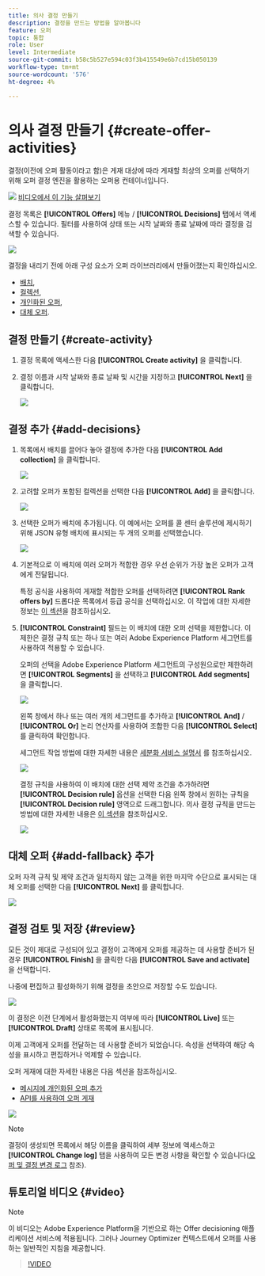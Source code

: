 ```yaml
---
title: 의사 결정 만들기
description: 결정을 만드는 방법을 알아봅니다
feature: 오퍼
topic: 통합
role: User
level: Intermediate
source-git-commit: b58c5b527e594c03f3b415549e6b7cd15b050139
workflow-type: tm+mt
source-wordcount: '576'
ht-degree: 4%

---
```


# 의사 결정 만들기 {#create-offer-activities}

결정(이전에 오퍼 활동이라고 함)은 게재 대상에 따라 게재할 최상의 오퍼를 선택하기 위해 오퍼 결정 엔진을 활용하는 오퍼용 컨테이너입니다.

![](../../assets/do-not-localize/how-to-video.png) [비디오에서 이 기능 살펴보기](#video)

결정 목록은 **[!UICONTROL Offers]** 메뉴 / **[!UICONTROL Decisions]** 탭에서 액세스할 수 있습니다. 필터를 사용하여 상태 또는 시작 날짜와 종료 날짜에 따라 결정을 검색할 수 있습니다.

![](../../assets/activities-list.png)

결정을 내리기 전에 아래 구성 요소가 오퍼 라이브러리에서 만들어졌는지 확인하십시오.

* [배치](../offer-library/creating-placements.md),
* [컬렉션](../offer-library/creating-collections.md),
* [개인화된 오퍼](../offer-library/creating-personalized-offers.md),
* [대체 오퍼](../offer-library/creating-fallback-offers.md).

## 결정 만들기 {#create-activity}

1. 결정 목록에 액세스한 다음 **[!UICONTROL Create activity]** 을 클릭합니다.

1. 결정 이름과 시작 날짜와 종료 날짜 및 시간을 지정하고 **[!UICONTROL Next]** 을 클릭합니다.

   ![](../../assets/activities-name.png)

## 결정 추가 {#add-decisions}

1. 목록에서 배치를 끌어다 놓아 결정에 추가한 다음 **[!UICONTROL Add collection]** 을 클릭합니다.

   ![](../../assets/activities-placement.png)

1. 고려할 오퍼가 포함된 컬렉션을 선택한 다음 **[!UICONTROL Add]** 을 클릭합니다.

   ![](../../assets/activities-collection.png)

1. 선택한 오퍼가 배치에 추가됩니다. 이 예에서는 오퍼를 콜 센터 솔루션에 제시하기 위해 JSON 유형 배치에 표시되는 두 개의 오퍼를 선택했습니다.

   ![](../../assets/offers-added.png)

1. 기본적으로 이 배치에 여러 오퍼가 적합한 경우 우선 순위가 가장 높은 오퍼가 고객에게 전달됩니다.

   특정 공식을 사용하여 게재할 적합한 오퍼를 선택하려면 **[!UICONTROL Rank offers by]** 드롭다운 목록에서 등급 공식을 선택하십시오. 이 작업에 대한 자세한 정보는 [이 섹션](../offer-activities/configure-offer-selection.md)을 참조하십시오.

1. **[!UICONTROL Constraint]** 필드는 이 배치에 대한 오퍼 선택을 제한합니다. 이 제한은 결정 규칙 또는 하나 또는 여러 Adobe Experience Platform 세그먼트를 사용하여 적용할 수 있습니다.

   오퍼의 선택을 Adobe Experience Platform 세그먼트의 구성원으로만 제한하려면 **[!UICONTROL Segments]** 을 선택하고 **[!UICONTROL Add segments]** 을 클릭합니다.

   ![](../../assets/activity_constraint_segment.png)

   왼쪽 창에서 하나 또는 여러 개의 세그먼트를 추가하고 **[!UICONTROL And]** / **[!UICONTROL Or]** 논리 연산자를 사용하여 조합한 다음 **[!UICONTROL Select]** 를 클릭하여 확인합니다.

   세그먼트 작업 방법에 대한 자세한 내용은 [세분화 서비스 설명서](https://experienceleague.adobe.com/docs/experience-platform/segmentation/home.html) 를 참조하십시오.

   ![](../../assets/activity_constraint_segment2.png)

   결정 규칙을 사용하여 이 배치에 대한 선택 제약 조건을 추가하려면 **[!UICONTROL Decision rule]** 옵션을 선택한 다음 왼쪽 창에서 원하는 규칙을 **[!UICONTROL Decision rule]** 영역으로 드래그합니다. 의사 결정 규칙을 만드는 방법에 대한 자세한 내용은 [이 섹션](../offer-library/creating-decision-rules.md)을 참조하십시오.

   ![](../../assets/activity_constraint_rule.png)

## 대체 오퍼 {#add-fallback} 추가

오퍼 자격 규칙 및 제약 조건과 일치하지 않는 고객을 위한 마지막 수단으로 표시되는 대체 오퍼를 선택한 다음 **[!UICONTROL Next]** 를 클릭합니다.

![](../../assets/add-fallback-offer.png)

## 결정 검토 및 저장 {#review}

모든 것이 제대로 구성되어 있고 결정이 고객에게 오퍼를 제공하는 데 사용할 준비가 된 경우 **[!UICONTROL Finish]** 을 클릭한 다음 **[!UICONTROL Save and activate]** 을 선택합니다.

나중에 편집하고 활성화하기 위해 결정을 초안으로 저장할 수도 있습니다.

![](../../assets/save-activities.png)

이 결정은 이전 단계에서 활성화했는지 여부에 따라 **[!UICONTROL Live]** 또는 **[!UICONTROL Draft]** 상태로 목록에 표시됩니다.

이제 고객에게 오퍼를 전달하는 데 사용할 준비가 되었습니다. 속성을 선택하여 해당 속성을 표시하고 편집하거나 억제할 수 있습니다.

오퍼 게재에 대한 자세한 내용은 다음 섹션을 참조하십시오.

* [메시지에 개인화된 오퍼 추가](../../deliver-personalized-offers.md)
* [API를 사용하여 오퍼 게재](../api-reference/decisions-api/deliver-offers.md)

![](../../assets/activities-created.png)

>[!NOTE]
>
>결정이 생성되면 목록에서 해당 이름을 클릭하여 세부 정보에 액세스하고 **[!UICONTROL Change log]** 탭을 사용하여 모든 변경 사항을 확인할 수 있습니다([오퍼 및 결정 변경 로그](../get-started/user-interface.md#changes-log) 참조).

## 튜토리얼 비디오 {#video}

>[!NOTE]
>
>이 비디오는 Adobe Experience Platform을 기반으로 하는 Offer decisioning 애플리케이션 서비스에 적용됩니다. 그러나 Journey Optimizer 컨텍스트에서 오퍼를 사용하는 일반적인 지침을 제공합니다.

>[!VIDEO](https://video.tv.adobe.com/v/329606?quality=12)
